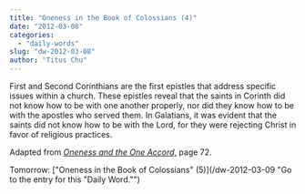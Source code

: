```yaml
---
title: "Oneness in the Book of Colossians (4)"
date: "2012-03-08"
categories: 
  - "daily-words"
slug: "dw-2012-03-08"
author: "Titus Chu"
---
```


First and Second Corinthians are the first epistles that address specific issues within a church. These epistles reveal that the saints in Corinth did not know how to be with one another properly, nor did they know how to be with the apostles who served them. In Galatians, it was evident that the saints did not know how to be with the Lord, for they were rejecting Christ in favor of religious practices.

Adapted from _[Oneness and the One Accord,](/book-oneness "Go to the listing for this book.")_ page 72.

Tomorrow: ["Oneness in the Book of Colossians" (5)](/dw-2012-03-09 "Go to the entry for this "Daily Word."")
